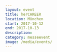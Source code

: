 ```yaml
---
layout: event
title: herCAREER
location: München
start: 2017-10-12
end: 2017-10-13
description: 
category: messeevent
image: /media/events/
---
```


